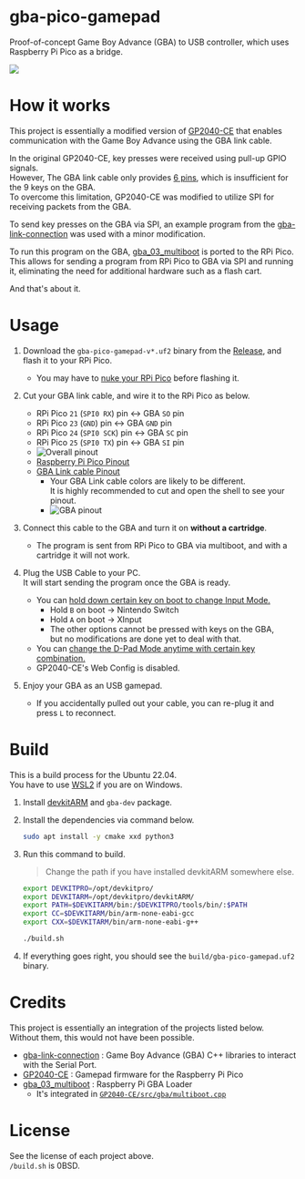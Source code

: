 # gba-pico-gamepad

Proof-of-concept Game Boy Advance (GBA) to USB controller, which uses Raspberry Pi Pico as a bridge.

[![](https://img.youtube.com/vi/JmBufgcb4Gw/hqdefault.jpg)](https://www.youtube.com/watch?v=JmBufgcb4Gw "Youtube video for gba-pico-gamepad")


# How it works

This project is essentially a modified version of [GP2040-CE](https://github.com/OpenStickCommunity/GP2040-CE) that enables communication with the Game Boy Advance using the GBA link cable.

In the original GP2040-CE, key presses were received using pull-up GPIO signals.\
However, The GBA link cable only provides [6 pins](https://user-images.githubusercontent.com/1631752/124884342-8ee7fc80-dfa8-11eb-9bd2-4741a4b9acc6.png), which is insufficient for the 9 keys on the GBA.\
To overcome this limitation, GP2040-CE was modified to utilize SPI for receiving packets from the GBA.

To send key presses on the GBA via SPI, an example program from the [gba-link-connection](https://github.com/rodri042/gba-link-connection) was used with a minor modification.

To run this program on the GBA, [gba_03_multiboot](https://github.com/akkera102/gba_03_multiboot) is ported to the RPi Pico.\
This allows for sending a program from RPi Pico to GBA via SPI and running it, eliminating the need for additional hardware such as a flash cart.

And that's about it.


# Usage

1. Download the `gba-pico-gamepad-v*.uf2` binary from the [Release](https://github.com/copyrat90/gba-pico-gamepad/releases), and flash it to your RPi Pico.
    * You may have to [nuke your RPi Pico](https://www.raspberrypi.org/documentation/pico/getting-started/static/6f6f31460c258138bd33cc96ddd76b91/flash_nuke.uf2) before flashing it.

2. Cut your GBA link cable, and wire it to the RPi Pico as below.
    * RPi Pico `21` (`SPI0 RX`) pin <-> GBA `SO` pin
    * RPi Pico `23` (`GND`) pin <-> GBA `GND` pin
    * RPi Pico `24` (`SPI0 SCK`) pin <-> GBA `SC` pin
    * RPi Pico `25` (`SPI0 TX`) pin <-> GBA `SI` pin
    * ![Overall pinout](https://i.ibb.co/xgZW66y/rpi-pico-pinout.png "Overall pinout")
    * [Raspberry Pi Pico Pinout](https://datasheets.raspberrypi.com/pico/Pico-R3-A4-Pinout.pdf)
    * [GBA Link cable Pinout](https://gist.github.com/copyrat90/5be788ccec65f3d3ca3de468203c75b7)
        * Your GBA Link cable colors are likely to be different.\
        It is highly recommended to cut and open the shell to see your pinout.
        * ![GBA pinout](https://user-images.githubusercontent.com/1631752/124884342-8ee7fc80-dfa8-11eb-9bd2-4741a4b9acc6.png "GBA pinout")

3. Connect this cable to the GBA and turn it on **without a cartridge**.
    * The program is sent from RPi Pico to GBA via multiboot, and with a cartridge it will not work.

4. Plug the USB Cable to your PC.\
   It will start sending the program once the GBA is ready.
    * You can [hold down certain key on boot to change Input Mode.](https://gp2040-ce.info/#/usage?id=input-modes)
        + Hold `B` on boot -> Nintendo Switch
        + Hold `A` on boot -> XInput
        + The other options cannot be pressed with keys on the GBA,\
          but no modifications are done yet to deal with that.
    * You can [change the D-Pad Mode anytime with certain key combination.](https://gp2040-ce.info/#/usage?id=d-pad-modes)
    * GP2040-CE's Web Config is disabled.

5. Enjoy your GBA as an USB gamepad.
    * If you accidentally pulled out your cable, you can re-plug it and press `L` to reconnect.


# Build

This is a build process for the Ubuntu 22.04.\
You have to use [WSL2](https://learn.microsoft.com/en-us/windows/wsl/install) if you are on Windows.

1. Install [devkitARM](https://devkitpro.org/wiki/Getting_Started) and `gba-dev` package.

2. Install the dependencies via command below.
    ```bash
    sudo apt install -y cmake xxd python3
    ```

3. Run this command to build.
    > Change the path if you have installed devkitARM somewhere else.
    ```bash
    export DEVKITPRO=/opt/devkitpro/
    export DEVKITARM=/opt/devkitpro/devkitARM/
    export PATH=$DEVKITARM/bin:/$DEVKITPRO/tools/bin/:$PATH
    export CC=$DEVKITARM/bin/arm-none-eabi-gcc
    export CXX=$DEVKITARM/bin/arm-none-eabi-g++

    ./build.sh
    ```

4. If everything goes right, you should see the `build/gba-pico-gamepad.uf2` binary.


# Credits

This project is essentially an integration of the projects listed below.\
Without them, this would not have been possible.

* [gba-link-connection](https://github.com/rodri042/gba-link-connection) : Game Boy Advance (GBA) C++ libraries to interact with the Serial Port.
* [GP2040-CE](https://github.com/OpenStickCommunity/GP2040-CE) : Gamepad firmware for the Raspberry Pi Pico
* [gba_03_multiboot](https://github.com/akkera102/gba_03_multiboot) : Raspberry Pi GBA Loader
    * It's integrated in [`GP2040-CE/src/gba/multiboot.cpp`](GP2040-CE/src/gba/multiboot.cpp)


# License

See the license of each project above.\
`/build.sh` is 0BSD.
